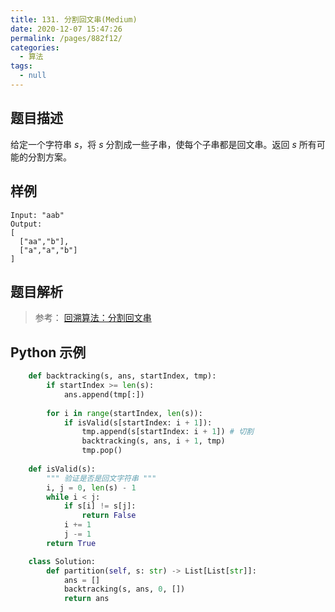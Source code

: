 ```yaml
---
title: 131. 分割回文串(Medium)
date: 2020-12-07 15:47:26
permalink: /pages/882f12/
categories: 
  - 算法
tags: 
  - null
---
```


## 题目描述

给定一个字符串 *s*，将 *s* 分割成一些子串，使每个子串都是回文串。返回 *s* 所有可能的分割方案。

## 样例

```
Input: "aab"
Output:
[
  ["aa","b"],
  ["a","a","b"]
]
```

## 题目解析

> 参考： [回溯算法：分割回文串](https://mp.weixin.qq.com/s?__biz=MzUxNjY5NTYxNA==&mid=2247485372&idx=1&sn=29cc3421fb742faa57824b9a626342ad&scene=21#wechat_redirect)

## Python 示例

```python
    def backtracking(s, ans, startIndex, tmp):
        if startIndex >= len(s):
            ans.append(tmp[:])
        
        for i in range(startIndex, len(s)):
            if isValid(s[startIndex: i + 1]):
                tmp.append(s[startIndex: i + 1]) # 切割
                backtracking(s, ans, i + 1, tmp) 
                tmp.pop()
        
    def isValid(s):
        """ 验证是否是回文字符串 """
        i, j = 0, len(s) - 1
        while i < j:
            if s[i] != s[j]:
                return False 
            i += 1
            j -= 1
        return True 

    class Solution:
        def partition(self, s: str) -> List[List[str]]:
            ans = []
            backtracking(s, ans, 0, [])
            return ans 
```

